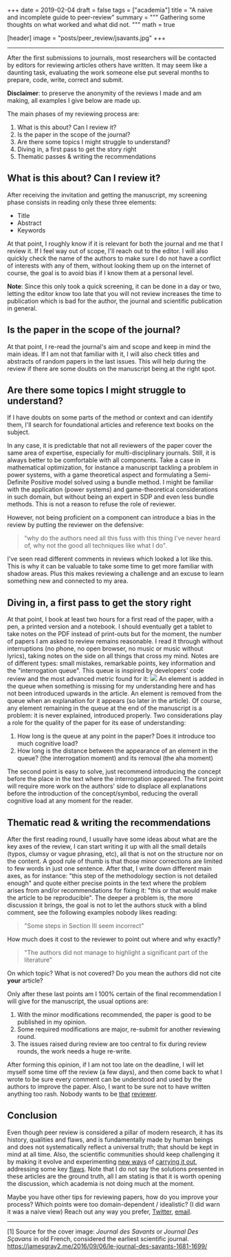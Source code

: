 +++
date = 2019-02-04
draft = false
tags = ["academia"]
title = "A naive and incomplete guide to peer-review"
summary = """
Gathering some thoughts on what worked and what did not.
"""
math = true

[header]
image = "posts/peer_review/jsavants.jpg"
+++

--------

After the first submissions to journals, most researchers will be contacted
by editors for reviewing articles others have written. It may seem like a
daunting task, evaluating the work someone else put several months to
prepare, code, write, correct and submit.

**Disclaimer**: to preserve the anonymity of the reviews I made and am
making, all examples I give below are made up.

The main phases of my reviewing process are:

1. What is this about? Can I review it?
2. Is the paper in the scope of the journal?
3. Are there some topics I might struggle to understand?
4. Diving in, a first pass to get the story right
5. Thematic passes & writing the recommendations

## What is this about? Can I review it?

After receiving the invitation and getting the manuscript, my screening phase
consists in reading only these three elements:

- Title
- Abstract
- Keywords

At that point, I roughly know if it is relevant for both the journal and me
that I review it. If I feel way out of scope, I'll reach out to the editor.
I will also quickly check the name of the authors to make sure I do not have
a conflict of interests with any of them, without looking them up on the
internet of course, the goal is to avoid bias if I know them at a personal level.

**Note**: Since this only took a quick screening, it can be done in a day or two,
letting the editor know too late that you will not review increases
the time to publication which is bad for the author, the journal and scientific
publication in general.

## Is the paper in the scope of the journal?

At that point, I re-read the journal's aim and scope and keep in mind the main
ideas. If I am not that familiar with it, I will also check titles and abstracts
of random papers in the last issues. This will help during the review if
there are some doubts on the manuscript being at the right spot.

## Are there some topics I might struggle to understand?

If I have doubts on some parts of the method or context
and can identify them, I'll search for foundational articles and reference
text books on the subject.

In any case, it is predictable that not all reviewers of the paper cover
the same area of expertise, especially for multi-disciplinary
journals. Still, it is always better to be comfortable with all components.
Take a case in mathematical optimization, for instance a manuscript
tackling a problem in power systems, with a game theoretical aspect and
formulating a Semi-Definite Positive model solved using a bundle method.
I might be familiar with the application (power systems) and game-theoretical
considerations in such domain, but without being an expert in SDP and even less
bundle methods. This is not a reason to refuse the role of reviewer.

However, not being proficient on a component can introduce a bias in the
review by putting the reviewer on the defensive:

> "why do the authors need all this fuss with this thing I've never heard of,
why not the good all techniques like what I do".

I've seen read different comments in reviews which looked a lot like this.
This is why it can be valuable to take some time to get more familiar
with shadow areas. Plus this makes reviewing a challenge and an excuse
to learn something new and connected to my area.

## Diving in, a first pass to get the story right

At that point, I book at least two hours for a first read of the paper,
with a pen, a printed version and a notebook. I should eventually get a
tablet to take notes on the PDF instead of print-outs but for the moment,
the number of papers I am asked to review remains reasonable.
I read it through without interruptions (no phone, no open browser, no music
or music without lyrics), taking notes on the side on all things that cross
my mind.
Notes are of different types: small mistakes, remarkable points, key information
and the "interrogation queue". This queue is inspired by developers' code review
and the most advanced metric found for it:
![](/img/posts/peer_review/wtfm.jpg)
An element is added in the queue when something is missing for my
understanding here and has not been introduced upwards in the article.
An element is removed from the queue when an explanation for it appears
(so later in the article). Of course, any element remaining in the queue
at the end of the manuscript is a problem: it is never explained,
introduced properly. Two considerations play a role for the quality of
the paper for its ease of understanding:

1. How long is the queue at any point in the paper? Does it introduce too much cognitive load?
2. How long is the distance between the appearance of an element in the queue? (the interrogation moment) and its removal (the aha moment)

The second point is easy to solve, just recommend introducing the concept
before the place in the text where the interrogation appeared.
The first point will require more work on the authors' side
to displace all explanations before the introduction of the concept/symbol,
reducing the overall cognitive load at any moment for the reader.

## Thematic read & writing the recommendations

After the first reading round, I usually have some ideas about what are the key
axes of the review, I can start writing it up with all the small details
(typos, clumsy or vague phrasing, etc), all that is not on the structure nor on
the content. A good rule of thumb is that those minor corrections are limited
to few words in just one sentence.
After that, I write down different main axes, as for instance:
"this step of the methodology section is not detailed enough" and quote
either precise points in the text where the problem arises from and/or
recommendations for fixing it: "this or that would make the article to be reproducible".
The deeper a problem is, the more discussion it brings, the goal is not to let
the authors stuck with a blind comment, see the following examples nobody likes reading:

> "Some steps in Section III seem incorrect"

How much does it cost to the reviewer to point out where and why exactly?

> "The authors did not manage to highlight a significant part of the literature"

On which topic? What is not covered? Do you mean the authors did not cite **your** article?

Only after these last points am I 100% certain of the final recommendation I
will give for the manuscript, the usual options are:

1. With the minor modifications recommended, the paper is good to be published in my opinion.
2. Some required modifications are major, re-submit for another reviewing round.
3. The issues raised during review are too central to fix during review rounds, the work needs a huge re-write.

After forming this opinion, if I am not too late on the deadline, I will
let myself some time off the review (a few days), and then come back to what
I wrote to be sure every comment can be understood and used by the authors to
improve the paper. Also, I want to be sure not to have written anything
too rash. Nobody wants to be [that](https://twitter.com/thirdreviewer)
[reviewer](https://twitter.com/YourPaperSucks).

## Conclusion

Even though peer review is considered a pillar of modern research, it has its
history, qualities and flaws, and is fundamentally made by human beings and
does not systematically reflect a universal truth; that should be kept in mind
at all time. Also, the scientific communities should keep challenging it by
making it evolve and experimenting [new ways](https://elifesciences.org/articles/36545)
of [carrying it out](http://www.theoj.org/), addressing some key
[flaws](http://www.immpressmagazine.com/peer-review-is-broken/). Note that I do
not say the solutions presented in these articles are the ground truth,
all I am stating is that it is worth opening the discussion, which academia
is not doing much at the moment.  

Maybe you have other tips for reviewing papers, how do you improve your process?
Which points were too domain-dependent / idealistic? (I did warn it was a naive view)
Reach out any way you prefer, [Twitter](https://twitter.com/matbesancon),
[email](/#contact).

--------
[1]
Source for the cover image:
*Journal des Savants* or *Journal Des Sçavans* in old French, considered the earliest scientific journal.
https://jamesgray2.me/2016/09/06/le-journal-des-savants-1681-1699/
